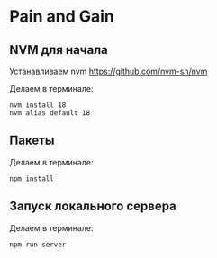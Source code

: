 # Pain and Gain

## NVM для начала

Устанавливаем nvm <https://github.com/nvm-sh/nvm>

Делаем в терминале:

    nvm install 18
    nvm alias default 18

## Пакеты

Делаем в терминале:

    npm install

## Запуск локального сервера

Делаем в терминале:

    npm run server
